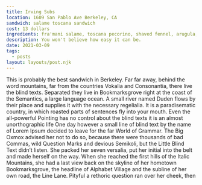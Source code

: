 ```yaml
---
title: Irving Subs
location: 1609 San Pablo Ave Berkeley, CA
sandwich: salame toscana sandwich
cost: 13 dollars
ingredients: fra'mani salame, toscana pecorino, shaved fennel, arugula, aioli on acme pizza bianca
description: You won't believe how easy it can be.
date: 2021-03-09
tags:
  - posts
layout: layouts/post.njk
---
```


This is probably the best sandwich in Berkeley.
Far far away, behind the word mountains, far from the countries Vokalia and Consonantia, there live the blind texts. Separated they live in Bookmarksgrove right at the coast of the Semantics, a large language ocean. A small river named Duden flows by their place and supplies it with the necessary regelialia. It is a paradisematic country, in which roasted parts of sentences fly into your mouth. Even the all-powerful Pointing has no control about the blind texts it is an almost unorthographic life One day however a small line of blind text by the name of Lorem Ipsum decided to leave for the far World of Grammar. The Big Oxmox advised her not to do so, because there were thousands of bad Commas, wild Question Marks and devious Semikoli, but the Little Blind Text didn’t listen. She packed her seven versalia, put her initial into the belt and made herself on the way. When she reached the first hills of the Italic Mountains, she had a last view back on the skyline of her hometown Bookmarksgrove, the headline of Alphabet Village and the subline of her own road, the Line Lane. Pityful a rethoric question ran over her cheek, then
